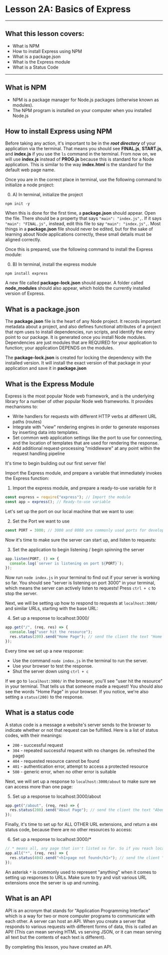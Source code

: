 # Lesson 2A: Basics of Express

---

## What this lesson covers:

- What is NPM
- How to install Express using NPM
- What is a package.json
- What is the Express module
- What is a Status Code

---

## What is NPM

- NPM is a package manager for Node.js packages (otherwise known as modules).
- The NPM program is installed on your computer when you installed Node.js

## How to install Express using NPM

Before taking any action, it's important to be in the _**root directory**_ of your application via the terminal. That means you should see **FINAL.js**, **START.js**, and **index.js** if you use the `ls` command in the terminal. From now on, we will use **index.js** instead of **PROG.js** because this is standard for a Node application. This is similar to the way **index.html** is the standard for the default web page name.

Once you are in the correct place in terminal, use the following command to initialize a node project:

0. A) In terminal, initialize the project
<!-- 0a. In terminal, initialize the project -->

```
npm init -y
```

When this is done for the first time, a **package.json** should appear. Open the file. There should be a property that says `"main": "index.js",`. If it says `"main": "FINAL.js",` instead, edit this file to say `"main": "index.js",`. Most things in a **package.json** file should never be edited, but for the sake of learning about Node applications correctly, these small details must be aligned correctly.

Once this is prepared, use the following command to install the Express module:

0. B) In terminal, install the express module
<!-- 0b. In terminal, install the express module -->

```
npm install express
```

A new file called **package-lock.json** should appear. A folder called **node_modules** should also appear, which holds the currently installed version of Express.

## What is a package.json

The **package.json** file is the heart of any Node project. It records important metadata about a project, and also defines functional attributes of a project that npm uses to install dependencies, run scripts, and identify the entry point to our package. It is generated once you install Node modules. Dependencies are just modules that are REQUIRED for your application to function; your application DEPENDS on the modules.

The **package-lock.json** is created for locking the dependency with the installed version. It will install the exact version of that package in your application and save it in **package.json**

## What is the Express Module

Express is the most popular Node web framework, and is the underlying library for a number of other popular Node web frameworks. It provides mechanisms to:

- Write handlers for requests with different HTTP verbs at different URL paths (routes)
- Integrate with "view" rendering engines in order to generate responses by inserting data into templates.
- Set common web application settings like the port to use for connecting, and the location of templates that are used for rendering the response.
- Add additional request-processing "middleware" at any point within the request handling pipeline

It's time to begin building out our first server file!

Import the Express module, and prepare a variable that immediately invokes the Express function:

1. Import the express module, and prepare a ready-to-use variable for it
<!-- 1. Import the express module, and prepare a ready-to-use variable for it -->

```js
const express = require("express"); // Import the module
const app = express(); // Ready-to-use variable
```

Let's set up the port on our local machine that we want to use:

2. Set the Port we want to use
<!-- 2. Set the Port we want to use -->

```js
const PORT = 3000; // 3000 and 8080 are commonly used ports for development
```

Now it's time to make sure the server can start up, and listen to requests:

3. Set the application to begin listening / begin spinning the server
<!-- 3. Set the application to begin listening / begin spinning the server -->

```js
app.listen(PORT, () => {
  console.log(`server is listening on port ${PORT}`);
});
```

Now run `node index.js` in your terminal to find out if your server is working so far. You should see "server is listening on port 3000" in your terminal, which means the server can actively listen to requests! Press `ctrl + c` to stop the server.

Next, we will be setting up how to respond to requests at `localhost:3000/` and similar URLs, starting with the base URL:

4. Set up a response to localhost:3000/
<!-- 4. Set up a response to localhost:3000/ -->

```js
app.get("/", (req, res) => {
  console.log("user hit the resource");
  res.status(200).send("Home Page"); // send the client the text "Home Page" with a success status
});
```

Every time we set up a new response:

- Use the command `node index.js` in the terminal to run the server.
- Use your browser to test the response.
- Shut the server down using `ctrl + c`

If we go to `localhost:3000/` in the browser, you'll see "user hit the resource" in your terminal. That tells us that someone made a request! You should also see the words "Home Page" in your browser. If you notice, we're also setting a `status(200)` to the response.

## What is a status code

A status code is a message a website's server sends to the browser to indicate whether or not that request can be fulfilled. Here is a list of status codes, with their meanings:

- `200` - successful request
- `304` - repeated successful request with no changes (ie. refreshed the page)
- `404` - requested resource cannot be found
- `401` - authentication error, attempt to access a protected resource
- `500` - generic error, when no other error is suitable

Next, we will set up a response to `localhost:3000/about` to make sure we can access more than one page:

5. Set up a response to localhost:3000/about
<!-- 5. Set up a response to localhost:3000/about -->

```js
app.get("/about", (req, res) => {
  res.status(200).send("About Page"); // send the client the text "About Page" with a success status
});
```

Finally, it's time to set up for ALL OTHER URL extensions, and return a `404` status code, because there are no other resources to access:

6. Set up a response to localhost:3000/\*
<!-- 6. Set up a response to localhost:3000/* -->

```js
// * means all, any page that isn't listed so far. So if you reach localhost:3000/* this should be the response
app.all("*", (req, res) => {
  res.status(404).send("<h1>page not found</h1>"); // send the client "page not found" with a not found status
});
```

An asterisk `*` is commonly used to represent "anything" when it comes to setting up responses to URLs. Make sure to try and visit various URL extensions once the server is up and running.

## What is an API

API is an acronym that stands for "Application Programming Interface" which is a way for two or more computer programs to communicate with each other. A server can host an API. When you create a server that responds to various requests with different forms of data, this is called an API! (This can mean serving HTML vs serving JSON, or it can mean serving all text but the contents of each text is different).

By completing this lesson, you have created an API.
